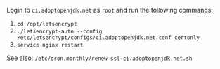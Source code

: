 Login to `ci.adoptopenjdk.net` as `root` and run the following commands:

1. `cd /opt/letsencrypt`
2. `./letsencrypt-auto --config /etc/letsencrypt/configs/ci.adoptopenjdk.net.conf certonly`
3. `service nginx restart`

See also:
`/etc/cron.monthly/renew-ssl-ci.adoptopenjdk.net.sh`